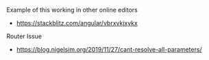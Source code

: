 Example of this working in other online editors
- https://stackblitz.com/angular/vbrxvkjxykx

Router Issue
- https://blog.nigelsim.org/2019/11/27/cant-resolve-all-parameters/


